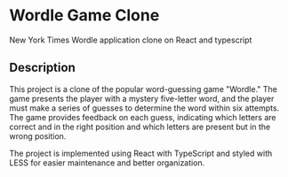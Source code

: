 # Wordle Game Clone

New York Times Wordle application clone on React and typescript

## Description

This project is a clone of the popular word-guessing game "Wordle." The game presents the player with a mystery five-letter word, and the player must make a series of guesses to determine the word within six attempts. The game provides feedback on each guess, indicating which letters are correct and in the right position and which letters are present but in the wrong position.

The project is implemented using React with TypeScript and styled with LESS for easier maintenance and better organization.
